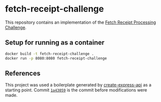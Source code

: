 # fetch-receipt-challenge

This repository contains an implementation of the [Fetch Receipt Processing Challenge](https://github.com/fetch-rewards/receipt-processor-challenge).

## Setup for running as a container

```bash
docker build -t fetch-receipt-challenge .
docker run -p 8080:8080 fetch-receipt-challenge
```

## References

This project was used a boilerplate generated by [create-express-api](https://github.com/w3cj/create-express-api) as a starting point. Commit [`1a43059`](https://github.com/Simeng-H/fetch-receipt-challenge/commit/1a430594cab766ce09bcbe5cf76f89f3ae9dc826) is the commit before modifications were made.
